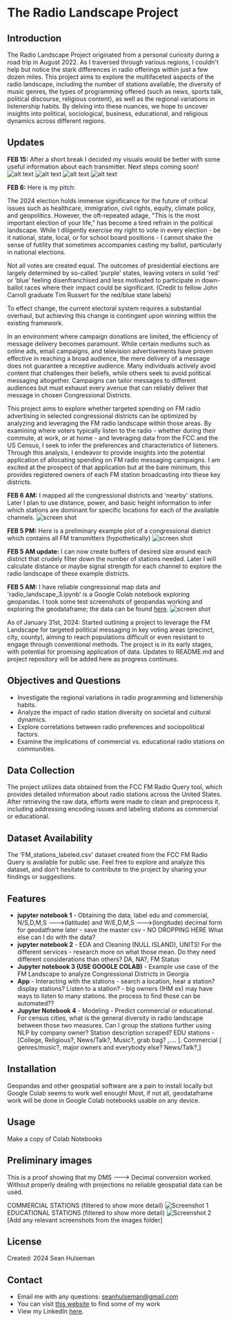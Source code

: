 # The Radio Landscape Project

## Introduction

The Radio Landscape Project originated from a personal curiosity during a road trip in August 2022. As I traversed through various regions, I couldn't help but notice the stark differences in radio offerings within just a few dozen miles. This project aims to explore the multifaceted aspects of the radio landscape, including the number of stations available, the diversity of music genres, the types of programming offered (such as news, sports talk, political discourse, religious content), as well as the regional variations in listenership habits. By delving into these nuances, we hope to uncover insights into political, sociological, business, educational, and religious dynamics across different regions.

## Updates
**FEB 15:** After a short break I decided my visuals would be better with some useful information about each transmitter. Next steps coming soon!
![alt text](https://github.com/seanhulseman/FM-Broadcast-Landscape/blob/main/images/GA_01_some_details.png?raw=true)
![alt text](https://github.com/seanhulseman/FM-Broadcast-Landscape/blob/main/images/GA_02_some_details.png?raw=true)
![alt text](https://github.com/seanhulseman/FM-Broadcast-Landscape/blob/main/images/GA_03_some_details.png?raw=true)
![alt text](https://github.com/seanhulseman/FM-Broadcast-Landscape/blob/main/images/GA_13_some_details.png?raw=true)

**FEB 6:** Here is my pitch:

The 2024 election holds immense significance for the future of critical issues such as healthcare, immigration, civil rights, equity, climate policy, and geopolitics. However, the oft-repeated adage, "This is the most important election of your life," has become a tired refrain in the political landscape. While I diligently exercise my right to vote in every election - be it national, state, local, or for school board positions - I cannot shake the sense of futility that sometimes accompanies casting my ballot, particularly in national elections.

Not all votes are created equal. The outcomes of presidential elections are largely determined by so-called 'purple' states, leaving voters in solid ‘red’ or ‘blue’ feeling disenfranchised and less motivated to participate in down-ballot races where their impact could be significant. (Credit to fellow John Carroll graduate Tim Russert for the red/blue state labels)

To effect change, the current electoral system requires a substantial overhaul, but achieving this change is contingent upon winning within the existing framework.

In an environment where campaign donations are limited, the efficiency of message delivery becomes paramount. While certain mediums such as online ads, email campaigns, and television advertisements have proven effective in reaching a broad audience, the mere delivery of a message does not guarantee a receptive audience. Many individuals actively avoid content that challenges their beliefs, while others seek to avoid political messaging altogether. Campaigns can tailor messages to different audiences but must exhaust every avenue that can reliably deliver that message in chosen Congressional Districts.

This project aims to explore whether targeted spending on FM radio advertising in selected congressional districts can be optimized by analyzing and leveraging the FM radio landscape within those areas. By examining where voters typically listen to the radio - whether during their commute, at work, or at home - and leveraging data from the FCC and the US Census, I seek to infer the preferences and characteristics of listeners. Through this analysis, I endeavor to provide insights into the potential application of allocating spending on FM radio messaging campaigns. I am excited at the prospect of that application but at the bare minimum, this provides registered owners of each FM station broadcasting into these key districts.

**FEB 6 AM:** I mapped all the congressional districts and 'nearby' stations. Later I plan to use distance, power, and basic height information to infer which stations are dominant for specific locations for each of the available channels.
![screen shot](https://github.com/seanhulseman/FM-Broadcast-Landscape/blob/main/images/all_GA.png?raw=true)

**FEB 5 PM:** Here is a preliminary example plot of a congressional district which contains all FM transmitters (hypothetically)
![screen shot](https://github.com/seanhulseman/FM-Broadcast-Landscape/blob/main/images/GA_01_station_map_ex.png?raw=true)

**FEB 5 AM update:** I can now create buffers of desired size around each district that crudely filter down the number of stations needed. Later I will calculate distance or maybe signal strength for each channel to explore the radio landscape of these example districts.

**FEB 5 AM:** I have reliable congressional map data and 'radio_landscape_3.ipynb' is a Google Colab notebook exploring geopandas. I took some test screenshots of geopandas working and exploring the geodataframe; the data can be found [here](https://drive.google.com/drive/folders/1mAKcFCQt7bf6bRJsn8x-_Bcwo6ULf9pa?usp=sharing).
![screen shot](https://github.com/seanhulseman/FM-Broadcast-Landscape/blob/main/images/congressional_district_gdf_georgia.png?raw=true)

As of January 31st, 2024: Started outlining a project to leverage the FM Landscape for targeted political messaging in key voting areas (precinct, city, county), aiming to reach populations difficult or even resistant to engage through conventional methods. The project is in its early stages, with potential for promising application of data. Updates to README.md and project repository will be added here as progress continues.

## Objectives and Questions

- Investigate the regional variations in radio programming and listenership habits.
- Analyze the impact of radio station diversity on societal and cultural dynamics.
- Explore correlations between radio preferences and sociopolitical factors.
- Examine the implications of commercial vs. educational radio stations on communities.

## Data Collection

The project utilizes data obtained from the FCC FM Radio Query tool, which provides detailed information about radio stations across the United States. After retrieving the raw data, efforts were made to clean and preprocess it, including addressing encoding issues and labeling stations as commercial or educational.

## Dataset Availability

The 'FM_stations_labeled.csv' dataset created from the FCC FM Radio Query is available for public use. Feel free to explore and analyze this dataset, and don't hesitate to contribute to the project by sharing your findings or suggestions.

## Features
* **jupyter notebook 1** - Obtaining the data, label edu and commercial, N/S,D,M,S --->(latitude) and W/E,D,M,S --->(longitude) decimal form for geodatframe later - save the master csv - NO DROPPING HERE What else can I do with the data?
* **jupyter notebook 2** - EDA and Cleaning (NULL ISLAND), UNITS! For the different services - research more on what those mean. Do they need different considerations than others? DA, NA?, FM Status
* **Jupyter notebook 3 (USE GOOGLE COLAB)** - Example use case of the FM Landscape to analyze Congressional Districts in Georgia
* **App** - Interacting with the stations - search a location, hear a station? display stations? Listen to a station? - big owners (IHM ex) may have ways to listen to many stations. the process to find those can be automated??
* **Jupyter Notebook 4** - Modeling - Predict commercial or educational. For census cities, what is the general diversity in radio landscape between those two measures. Can I group the stations further using NLP by company owner? Station description scraped? EDU stations - [College, Religious?, News/Talk?, Music?, grab bag? ,.... ]. Commercial [ genres/music?, major owners and everybody else? News/Talk?,]

## Installation
Geopandas and other geospatial software are a pain to install locally but Google Colab seems to work well enough! Most, if not all, geodataframe work will be done in Google Colab notebooks usable on any device.

## Usage
Make a copy of Colab Notebooks

## Preliminary images
This is a proof showing that my DMS ---> Decimal conversion worked. Without properly dealing with projections no reliable geospatial data can be used.

COMMERCIAL STATIONS (filtered to show more detail)
![Screenshot 1](https://github.com/seanhulseman/FM-Broadcast-Landscape/blob/main/images/commercial_fm_stations.png?raw=true)
EDUCATIONAL STATIONS (filtered to show more detail)
![Screenshot 2](https://github.com/seanhulseman/FM-Broadcast-Landscape/blob/main/images/educational_fm_stations.png?raw=true)
[Add any relevant screenshots from the images folder]

## License
Created: 2024 Sean Hulseman

## Contact
* Email me with any questions: seanhulseman@gmail.com
* You can visit [this website](https://seanhulseman.github.io/) to find some of my work 
* View my LinkedIn [here](https://www.linkedin.com/in/seanhulseman/).


